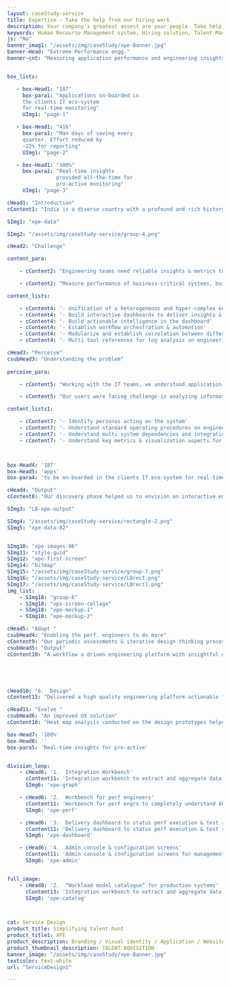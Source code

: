 ```yaml
---
layout: caseStudy-service
title: Expertise - Take the help from our hiring work
description: Your company's greatest assest are your people. Take help our hiring experts to recruit the best desired talents.
keywords: Human Recourse Management system, Hiring solution, Talent Management Software, Application Tracking System, AI-Enabled, Recruitment Management software, recruitment system, Talent CRM, HR Software, Bangalore, India
js: "No"
banner_imag1: "/assets/img/caseStudy/xpe-Banner.jpg"
banner-Head: "Extreme Performance engg."
banner-cnt: "Measuring application performance and engineering insights for production readiness"


box_lists:

   - box-Head1: "187"
     box-para1: "Applications on-boarded in
     the clients IT eco-system
     for real-time monitoring"
     UImg1: "page-1"

   - box-Head1: "416"
     box-para1: "Man days of saving every
     quarter. Effort reduced by
     ~22% for reporting"
     UImg1: "page-2"

   - box-Head1: "100%"
     box-para1: "Real-time insights
                provided all-the-time for
                pro-active monitoring"
     UImg1: "page-3"

cHead1: "Introduction"
cContent1: "India is a diverse country with a profound and rich history. With centuries of invasion and trading with foreign people, India has now become a cultural boiling pot of the sight, sound and people. With the country ushering in the new century by being at the edge of business and technology, the culture aspect is still deep rooted in the people who embrace and celebrate festivals with vigor. "

SImg1: "xpe-data"

SImg2: "/assets/img/caseStudy-service/group-4.png"

cHead2: "Challenge"

content_para:

    - cContent2: "Engineering teams need reliable insights & metrics to qualify and promote their enterprise applications into production system, enabling the business teams to run their daily operations."

    - cContent2: "Measure performance of business-critical systems, build a collaborative engineering platform for different teams to participate and validate production ready applications."

content_lists:

    - cContent4: '- Unification of a heterogeneous and hyper-complex eco-system'
    - cContent4: '- Build interactive dashboards to deliver insights & metrics'
    - cContent4: '- Build actionable intelligence in the dashboard'
    - cContent4: '- Establish workﬂow orchestration & automation'
    - cContent4: '- Modularize and establish correlation between different components'
    - cContent4: '- Multi tool references for log analysis on engineering performance'

cHead3: "Perceive"
csubHead3: "Understanding the problem"
 
perceive_para:

    - cContent5: "Working with the IT teams, we understood application development is not the only activity the IT teams involve into. There are multiple supporting activities that need to get into the delivery process for promoting a production ready software."

    - cContent5: "Our users were facing challenge in analyzing information from multiple sources, they wanted a single reference for monitoring and measuring the application performance. We were challenged to deliver a simple actionable engineering dashboard to configure, run & validate the application for performance and stability. We had do the following"

content_lists1:

    - cContent7: '- Identify personas acting on the system'
    - cContent7: '- Understand standard operating procedures on engineering activities '
    - cContent7: '- Understand multi system dependencies and integration pain-points'
    - cContent7: '- Understand key metrics & visualization aspects for user friendliness'



box-Head4: '187'
box-Head5: 'apps'
box-para4: 'to be on-boarded in the clients IT eco-system for real-time monitoring'

cHead4: "Output"
cContent8: "Our discovery phase helped us to envision an interactive engineering platform and to orchestrate the product behavior for adoption by tech teams."

SImg3: "LB-xpe-output"

SImg4: "/assets/img/caseStudy-service/rectangle-2.png"
SImg5: "xpe-data-02"


SImg10: "xpe-images-06"
SImg11: "style-guid"
SImg12: "xpe-first-screen"
SImg14: "bitmap"
SImg15: "/assets/img/caseStudy-service/group-7.png"
SImg16: "/assets/img/caseStudy-service/LBrect.png"
SImg17: "/assets/img/caseStudy-service/LBrect1.png"
img_list:
    - SImg18: "group-6"
    - SImg18: "xps-screen-collage"
    - SImg18: "xpe-mockup-1"
    - SImg18: "xpe-mockup-2"

cHead5: "Adapt "
csubHead4: "Enabling the perf. engineers to do more"
cContent9: "Our periodic assessments & iterative design thinking process equipped us to understand the engineering mind of the tech teams, we were able nail down the following scope and objectives"
csubHead5: "Output"
cContent10: "A workflow a driven engineering platform with insightful dashboard for measuring the application performance and stability."





cHead10: "6.  Design"
cContent15: "Delivered a high quality engineering platform actionable for the performance engineers, insightful for the project management teams to access risk of delivery & data-driven for the executive teams to measure product quality."

cHead11: "Evolve "
csubHead6: "An improved UX solution"
cContent16: "Heat map analysis conducted on the design prototypes helped us to continuously iterate the product and we were able to deliver what the engineering teams needed."

box-Head7: '100%'
box-Head8: ''
box-para5: 'Real-time insights for pro-active'


division_loop:
    - cHead6: '1.  Integration Workbench'
      cContent11: 'Integration workbench to extract and aggregate data from multiple systems for WLM, workbench and dashboard.'
      SImg6: 'xpe-graph'

    - cHead6: '2.  Workbench for perf engineers'
      cContent11: 'Workbench for perf engrs to completely understand AUT w.r.t business and infrastructure workload and its usage pattern for WLM.'
      SImg6: 'xpe-perf'

    - cHead6: '3.  Delivery dashboard to status perf execution & test results'
      cContent11: 'Delivery dashboard to status perf execution & test results for project teams & executives.'
      SImg6: 'xpe-dashboard'

    - cHead6: '4.  Admin console & configuration screens'
      cContent11: 'Admin console & configuration screens for management.'
      SImg6: 'xpe-admin'


full_image:
    - cHead8: '2.  “Workload model catalogue” for production systems'
      cContent13: 'Integration workbench to extract and aggregate data from multiple systems for WLM, workbench and dashboard.'
      SImg8: 'xpe-catalog'



cat: Service Design
product_title: Simplifying talent hunt
product_title1: XPE
product_description: Branding / Visual identity / Application / Website
product_thumbnail_description: TALENT AQUISITION
banner_image: "/assets/img/caseStudy/xpe-Banner.jpg"
textcolor: text-white
url: "ServiceDesign1"

---
```


